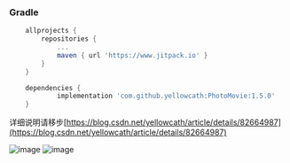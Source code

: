 ### Gradle
``` groovy 
    allprojects {
		repositories {
			...
			maven { url 'https://www.jitpack.io' }
		}
	}
```

``` groovy 
	dependencies {
	        implementation 'com.github.yellowcath:PhotoMovie:1.5.0'
	}
```

详细说明请移步[https://blog.csdn.net/yellowcath/article/details/82664987](https://blog.csdn.net/yellowcath/article/details/82664987)

![image](https://github.com/yellowcath/PhotoMovie/raw/master/readme/filter.gif)
![image](https://github.com/yellowcath/PhotoMovie/raw/master/readme/transfer.gif)